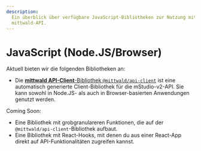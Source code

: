 ```yaml
---
description:
  Ein überblick über verfügbare JavaScript-Bibliotheken zur Nutzung mit der
  mittwald-API.
---
```


# JavaScript (Node.JS/Browser)

Aktuell bieten wir die folgenden Bibliotheken an:

- Die
  [**mittwald API-Client**-Bibliothek `@mittwald/api-client`](https://github.com/mittwald/api-client-js)
  ist eine automatisch generierte Client-Bibliothek für die mStudio-v2-API. Sie
  kann sowohl in Node.JS- als auch in Browser-basierten Anwendungen genutzt
  werden.

Coming Soon:

- Eine Bibliothek mit grobgranulareren Funktionen, die auf der
  `@mittwald/api-client`-Bibliothek aufbaut.
- Eine Bibliothek mit React-Hooks, mit denen du aus einer React-App direkt auf
  API-Funktionalitäten zugreifen kannst.
